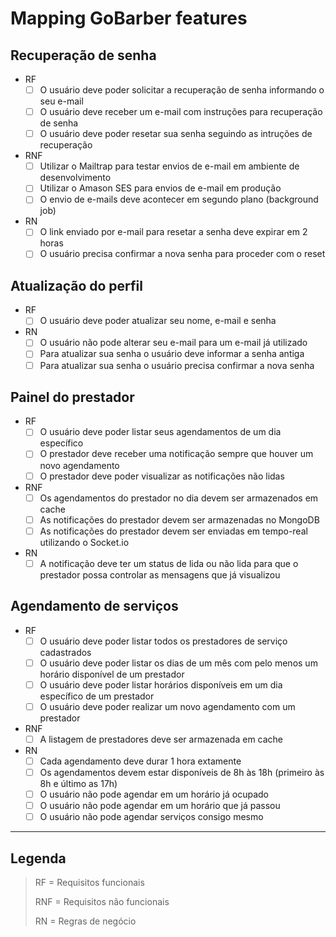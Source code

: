 # Mapping GoBarber features

## Recuperação de senha

- RF
  - [ ] O usuário deve poder solicitar a recuperação de senha informando o seu e-mail
  - [ ] O usuário deve receber um e-mail com instruções para recuperação de senha
  - [ ] O usuário deve poder resetar sua senha seguindo as intruções de recuperação

- RNF
  - [ ] Utilizar o Mailtrap para testar envios de e-mail em ambiente de desenvolvimento
  - [ ] Utilizar o Amason SES para envios de e-mail em produção
  - [ ] O envio de e-mails deve acontecer em segundo plano (background job)

- RN
  - [ ] O link enviado por e-mail para resetar a senha deve expirar em 2 horas
  - [ ] O usuário precisa confirmar a nova senha para proceder com o reset

## Atualização do perfil

- RF
  - [ ] O usuário deve poder atualizar seu nome, e-mail e senha

- RN
  - [ ] O usuário não pode alterar seu e-mail para um e-mail já utilizado
  - [ ] Para atualizar sua senha o usuário deve informar a senha antiga
  - [ ] Para atualizar sua senha o usuário precisa confirmar a nova senha

## Painel do prestador

- RF
  - [ ] O usuário deve poder listar seus agendamentos de um dia específico
  - [ ] O prestador deve receber uma notificação sempre que houver um novo agendamento
  - [ ] O prestador deve poder visualizar as notificações não lidas

- RNF
  - [ ] Os agendamentos do prestador no dia devem ser armazenados em cache
  - [ ] As notificações do prestador devem ser armazenadas no MongoDB
  - [ ] As notificações do prestador devem ser enviadas em tempo-real utilizando o Socket.io

- RN
  - [ ] A notificação deve ter um status de lida ou não lida para que o prestador possa controlar as mensagens que já visualizou

## Agendamento de serviços

- RF
  - [ ] O usuário deve poder listar todos os prestadores de serviço cadastrados
  - [ ] O usuário deve poder listar os dias de um mês com pelo menos um horário disponível de um prestador
  - [ ] O usuário deve poder listar horários disponíveis em um dia específico de um prestador
  - [ ] O usuário deve poder realizar um novo agendamento com um prestador

- RNF
  - [ ] A listagem de prestadores deve ser armazenada em cache

- RN
  - [ ] Cada agendamento deve durar 1 hora extamente
  - [ ] Os agendamentos devem estar disponíveis de 8h às 18h (primeiro às 8h e último as 17h)
  - [ ] O usuário não pode agendar em um horário já ocupado
  - [ ] O usuário não pode agendar em um horário que já passou
  - [ ] O usuário não pode agendar serviços consigo mesmo

----

## Legenda

> RF = Requisitos funcionais
>
> RNF = Requisitos não funcionais
>
> RN = Regras de negócio
